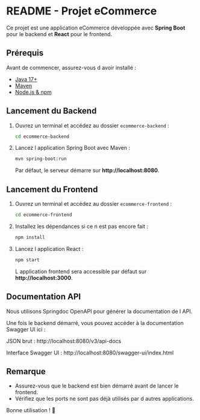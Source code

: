 # README - Projet eCommerce

Ce projet est une application eCommerce développée avec **Spring Boot** pour le backend et **React** pour le frontend.

## Prérequis

Avant de commencer, assurez-vous d avoir installé :
- [Java 17+](https://adoptopenjdk.net/)
- [Maven](https://maven.apache.org/)
- [Node.js & npm](https://nodejs.org/)

## Lancement du Backend

1. Ouvrez un terminal et accédez au dossier `ecommerce-backend` :
   ```sh
   cd ecommerce-backend
   ```
2. Lancez l application Spring Boot avec Maven :
   ```sh
   mvn spring-boot:run
   ```
   Par défaut, le serveur démarre sur **http://localhost:8080**.

## Lancement du Frontend

1. Ouvrez un terminal et accédez au dossier `ecommerce-frontend` :
   ```sh
   cd ecommerce-frontend
   ```
2. Installez les dépendances si ce n est pas encore fait :
   ```sh
   npm install
   ```
3. Lancez l application React :
   ```sh
   npm start
   ```
   L application frontend sera accessible par défaut sur **http://localhost:3000**.


## Documentation API 

Nous utilisons Springdoc OpenAPI pour générer la documentation de l API.

Une fois le backend démarré, vous pouvez accéder à la documentation Swagger UI ici :

JSON brut : http://localhost:8080/v3/api-docs

Interface Swagger UI : http://localhost:8080/swagger-ui/index.html

## Remarque
- Assurez-vous que le backend est bien démarré avant de lancer le frontend.
- Vérifiez que les ports ne sont pas déjà utilisés par d autres applications.

Bonne utilisation ! 🚀


